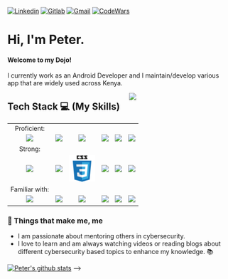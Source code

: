 [![Linkedin](https://img.shields.io/badge/peter-wachira-blue?style=flat&logo=Linkedin&logoColor=white&link=https://www.linkedin.com/in/peter-wachira/)](https://www.linkedin.com/in/peter-wachira/)
[![Gitlab](https://img.shields.io/badge/Gitlab%20-blue?style=flat&logo=Gitlab&logoColor=white)](https://www.gitlab.com/peter-wachira)
[![Gmail](https://img.shields.io/badge/-pwachira900@gmail.com-d14836?style=flat&logo=Gmail&logoColor=white&link=mailto:pwachira900@gmail.com)](mailto:pwachira900@gmail.com)
[![CodeWars](https://img.shields.io/badge/CodeWars%20-brightgreen.svg)](https://www.codewars.com/users/peethack)

# Hi, I'm Peter.

#### Welcome to my Dojo!



I currently work as an Android Developer and I maintain/develop various app that are widely used across Kenya.




<img align='right' src="https://media.giphy.com/media/cIn5fTcjnKhStIeAef/giphy.gif" width="230">

## Tech Stack :computer: (My Skills)

<table>
<tr>
  <td align='center'>
        Proficient:
    </td>
</tr>
<tr>
   <td align='center'>
        <img src="https://www.vectorlogo.zone/logos/android/android-ar21.svg">
    </td>
    <td align='center'>
        <img src="https://www.vectorlogo.zone/logos/kotlinlang/kotlinlang-ar21.svg">
    </td>
      <td align='center'>
        <img src="https://www.vectorlogo.zone/logos/java/java-ar21.svg">
    </td>
     <td align='center'>
        <img src="https://www.vectorlogo.zone/logos/w3c_xml/w3c_xml-ar21.svg">
    </td>
    <td align='center'>
        <img src="https://www.vectorlogo.zone/logos/git-scm/git-scm-ar21.svg">
    </td>
      <td align='center'>
        <img src="https://www.vectorlogo.zone/logos/gitlab/gitlab-ar21.svg">
    </td>
</tr>
<tr>
   <td align='center'>
        Strong:
    </td>
</tr>
<tr>
    <td align='center'>
        <img src="https://www.vectorlogo.zone/logos/w3_html5/w3_html5-ar21.svg">
    </td>
    <td align='center'>
        <img src="https://raw.githubusercontent.com/detain/svg-logos/780f25886640cef088af994181646db2f6b1a3f8/svg/javascript.svg" width="60">
         </td>
    <td align='center'>
        <img src="https://raw.githubusercontent.com/devicons/devicon/0d6c64dbbf311879f7d563bfc3ccf559f9ed111c/icons/css3/css3-original-wordmark.svg" width="60">
    </td>
    <td align='center'>
        <img src="https://www.vectorlogo.zone/logos/json/json-ar21.svg">
    </td>
    <td align='center'>
        <img src="https://www.vectorlogo.zone/logos/gradle/gradle-ar21.svg">
    </td>
    <td align='center'>
        <img src="https://www.vectorlogo.zone/logos/getpostman/getpostman-ar21.svg">
    </td>
</tr>
 <tr>
   <td align='center'>
        Familiar with:
    </td>
</tr>
<tr>
    <td align='center'>
        <img src="https://www.vectorlogo.zone/logos/linux/linux-ar21.svg">
    </td>
   <td align='center'>
        <img src="https://www.vectorlogo.zone/logos/gnu/gnu-ar21.svg">
    </td>
    <td align='center'>
        <img src="https://www.vectorlogo.zone/logos/angular/angular-ar21.svg">
    </td>
   <td align='center'>
        <img src="https://raw.githubusercontent.com/detain/svg-logos/780f25886640cef088af994181646db2f6b1a3f8/svg/terminal-1.svg" width="60">
    </td>
      <td align='center'>
        <img src="https://www.vectorlogo.zone/logos/dartlang/dartlang-ar21.svg">
    </td>
        <td align='center'>
        <img src="https://www.vectorlogo.zone/logos/flutterio/flutterio-ar21.svg">
    </td>
</tr>
</table>


### 🎉 Things that make me, me

*  I am passionate about mentoring others in cybersecurity.
*  I love to learn and am always watching videos or reading blogs about different cybersecurity based topics to enhance my knowledge. 📚

[![Peter's github stats](https://github-readme-stats.vercel.app/api?username=peter-wachira&show_icons=true&title_color=d128d4&icon_color=28d442&text_color=dbdae3&bg_color=162024)](https://github.com/peter-wachira) -->

>
